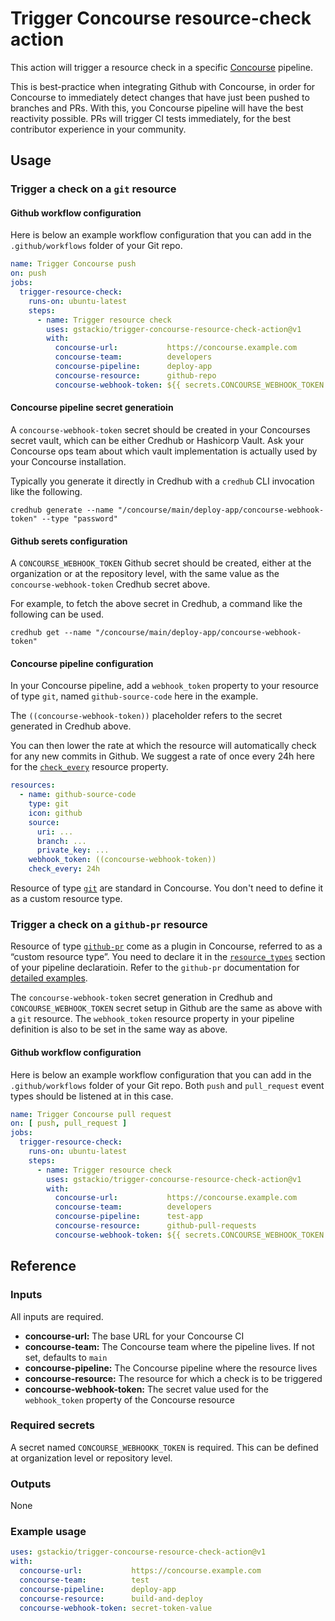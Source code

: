 # Trigger Concourse resource-check action

This action will trigger a resource check in a specific
[Concourse](https://concourse-ci.org) pipeline.

This is best-practice when integrating Github with Concourse, in order for
Concourse to immediately detect changes that have just been pushed to branches
and PRs. With this, you Concourse pipeline will have the best reactivity
possible. PRs will trigger CI tests immediately, for the best contributor
experience in your community.


## Usage

### Trigger a check on a `git` resource

#### Github workflow configuration

Here is below an example workflow configuration that you can add in the
`.github/workflows` folder of your Git repo.

```yaml
name: Trigger Concourse push
on: push
jobs:
  trigger-resource-check:
    runs-on: ubuntu-latest
    steps:
      - name: Trigger resource check
        uses: gstackio/trigger-concourse-resource-check-action@v1
        with:
          concourse-url:           https://concourse.example.com
          concourse-team:          developers
          concourse-pipeline:      deploy-app
          concourse-resource:      github-repo
          concourse-webhook-token: ${{ secrets.CONCOURSE_WEBHOOK_TOKEN }}
```

#### Concourse pipeline secret generatioin

A `concourse-webhook-token` secret should be created in your Concourses secret
vault, which can be either Credhub or Hashicorp Vault. Ask your Concourse ops
team about which vault implementation is actually used by your Concourse
installation.

Typically you generate it directly in Credhub with a `credhub` CLI invocation
like the following.

```
credhub generate --name "/concourse/main/deploy-app/concourse-webhook-token" --type "password"
```

#### Github serets configuration

A `CONCOURSE_WEBHOOK_TOKEN` Github secret should be created, either at the
organization or at the repository level, with the same value as the
`concourse-webhook-token` Credhub secret above.

For example, to fetch the above secret in Credhub, a command like the
following can be used.

```
credhub get --name "/concourse/main/deploy-app/concourse-webhook-token"
```

#### Concourse pipeline configuration

In your Concourse pipeline, add a `webhook_token` property to your resource of
type `git`, named `github-source-code` here in the example.

The `((concourse-webhook-token))` placeholder refers to the secret generated
in Credhub above.

You can then lower the rate at which the resource will automatically check for
any new commits in Github. We suggest a rate of once every 24h here for the
[`check_every`][check_every_resource_property] resource property.

```yaml
resources:
  - name: github-source-code
    type: git
    icon: github
    source:
      uri: ...
      branch: ...
      private_key: ...
    webhook_token: ((concourse-webhook-token))
    check_every: 24h
```

Resource of type [`git`][git_resource] are standard in Concourse. You don't
need to define it as a custom resource type.

[check_every_resource_property]: https://concourse-ci.org/resources.html#schema.resource.check_every
[git_resource]: https://github.com/concourse/git-resource

### Trigger a check on a `github-pr` resource

Resource of type [`github-pr`][github_pr_rsc] come as a plugin in Concourse,
referred to as a “custom resource type”. You need to declare it in the
[`resource_types`][rsc_types_config] section of your pipeline declaratioin.
Refer to the `github-pr` documentation for
[detailed examples][github_pr_rsc_examples].

The `concourse-webhook-token` secret generation in Credhub and
`CONCOURSE_WEBHOOK_TOKEN` secret setup in Github are the same as above with a
`git` resource. The `webhook_token` resource property in your pipeline
definition is also to be set in the same way as above.

[github_pr_rsc]: https://github.com/telia-oss/github-pr-resource
[rsc_types_config]: https://concourse-ci.org/resource-types.html
[github_pr_rsc_examples]: https://github.com/telia-oss/github-pr-resource#example

#### Github workflow configuration

Here is below an example workflow configuration that you can add in the
`.github/workflows` folder of your Git repo. Both `push` and `pull_request`
event types should be listened at in this case.

```yaml
name: Trigger Concourse pull request
on: [ push, pull_request ]
jobs:
  trigger-resource-check:
    runs-on: ubuntu-latest
    steps:
      - name: Trigger resource check
        uses: gstackio/trigger-concourse-resource-check-action@v1
        with:
          concourse-url:           https://concourse.example.com
          concourse-team:          developers
          concourse-pipeline:      test-app
          concourse-resource:      github-pull-requests
          concourse-webhook-token: ${{ secrets.CONCOURSE_WEBHOOK_TOKEN }}
```


## Reference

### Inputs

All inputs are required.

* **concourse-url:** The base URL for your Concourse CI
* **concourse-team:** The Concourse team where the pipeline lives. If not set, defaults to `main`
* **concourse-pipeline:** The Concourse pipeline where the resource lives
* **concourse-resource:** The resource for which a check is to be triggered
* **concourse-webhook-token:** The secret value used for the `webhook_token` property of the Concourse resource

### Required secrets

A secret named `CONCOURSE_WEBHOOKK_TOKEN` is required. This can be defined at
organization level or repository level.

### Outputs

None

### Example usage

```yaml
uses: gstackio/trigger-concourse-resource-check-action@v1
with:
  concourse-url:           https://concourse.example.com
  concourse-team:          test
  concourse-pipeline:      deploy-app
  concourse-resource:      build-and-deploy
  concourse-webhook-token: secret-token-value
```
